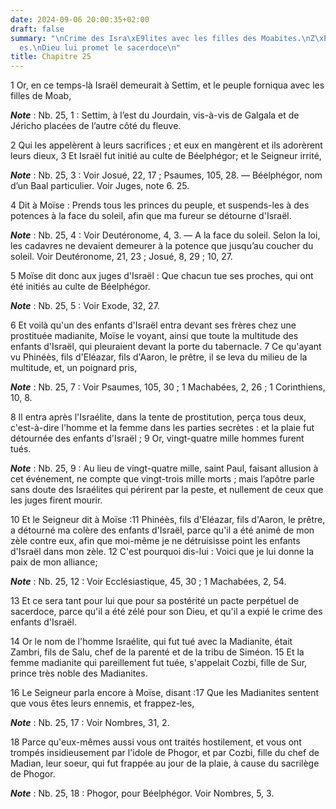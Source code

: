 ```yaml
---
date: 2024-09-06 20:00:35+02:00
draft: false
summary: "\nCrime des Isra\xE9lites avec les filles des Moabites.\nZ\xE8le de Phin\xE9\
  es.\nDieu lui promet le sacerdoce\n"
title: Chapitre 25
---
```





1 Or, en ce temps-là Israël demeurait à Settim, et le peuple forniqua avec les filles de Moab,

***Note*** :  Nb. 25, 1 : Settim, à l’est du Jourdain, vis-à-vis de Galgala et de Jéricho placées de l’autre côté du fleuve.

2 Qui les appelèrent à leurs sacrifices ; et eux en mangèrent et ils adorèrent leurs dieux, 3 Et Israël fut initié au culte de Béelphégor; et le Seigneur irrité,

***Note*** :  Nb. 25, 3 : Voir Josué, 22, 17 ; Psaumes, 105, 28. ― Béelphégor, nom d’un Baal particulier. Voir Juges, note 6. 25.

4 Dit à Moïse : Prends tous les princes du peuple, et suspends-les à des potences à la face du soleil, afin que ma fureur se détourne d'Israël.

***Note*** :  Nb. 25, 4 : Voir Deutéronome, 4, 3. ― A la face du soleil. Selon la loi, les cadavres ne devaient demeurer à la potence que jusqu’au coucher du soleil. Voir Deutéronome, 21, 23 ; Josué, 8, 29 ; 10, 27.

5 Moïse dit donc aux juges d'Israël : Que chacun tue ses proches, qui ont été initiés au culte de Béelphégor.

***Note*** :  Nb. 25, 5 : Voir Exode, 32, 27.


6 Et voilà qu'un des enfants d'Israël entra devant ses frères chez une prostituée madianite, Moïse le voyant, ainsi que toute la multitude des enfants d'Israël, qui pleuraient devant la porte du tabernacle. 7 Ce qu'ayant vu Phinéès, fils d'Eléazar, fils d'Aaron, le prêtre, il se leva du milieu de la multitude, et, un poignard pris,

***Note*** :  Nb. 25, 7 : Voir Psaumes, 105, 30 ; 1 Machabées, 2, 26 ; 1 Corinthiens, 10, 8.

8 Il entra après l'Israélite, dans la tente de prostitution, perça tous deux, c'est-à-dire l'homme et la femme dans les parties secrètes : et la plaie fut détournée des enfants d'Israël ; 9 Or, vingt-quatre mille hommes furent tués.

***Note*** :  Nb. 25, 9 : Au lieu de vingt-quatre mille, saint Paul, faisant allusion à cet événement, ne compte que vingt-trois mille morts ; mais l’apôtre parle sans doute des Israélites qui périrent par la peste, et nullement de ceux que les juges firent mourir.


10 Et le Seigneur dit à Moïse :11 Phinéès, fils d'Eléazar, fils d'Aaron, le prêtre, a détourné ma colère des enfants d'Israël, parce qu'il a été animé de mon zèle contre eux, afin que moi-même je ne détruisisse point les enfants d'Israël dans mon zèle. 12 C'est pourquoi dis-lui : Voici que je lui donne la paix de mon alliance;

***Note*** :  Nb. 25, 12 : Voir Ecclésiastique, 45, 30 ; 1 Machabées, 2, 54.

13 Et ce sera tant pour lui que pour sa postérité un pacte perpétuel de sacerdoce, parce qu'il a été zélé pour son Dieu, et qu'il a expié le crime des enfants d'Israël.


14 Or le nom de l'homme Israélite, qui fut tué avec la Madianite, était Zambri, fils de Salu, chef de la parenté et de la tribu de Siméon. 15 Et la femme madianite qui pareillement fut tuée, s'appelait Cozbi, fille de Sur, prince très noble des Madianites.


16 Le Seigneur parla encore à Moïse, disant :17 Que les Madianites sentent que vous êtes leurs ennemis, et frappez-les,

***Note*** :  Nb. 25, 17 : Voir Nombres, 31, 2.

18 Parce qu'eux-mêmes aussi vous ont traités hostilement, et vous ont trompés insidieusement par l'idole de Phogor, et par Cozbi, fille du chef de Madian, leur soeur, qui fut frappée au jour de la plaie, à cause du sacrilège de Phogor.

***Note*** :  Nb. 25, 18 : Phogor, pour Béelphégor. Voir Nombres, 5, 3.


